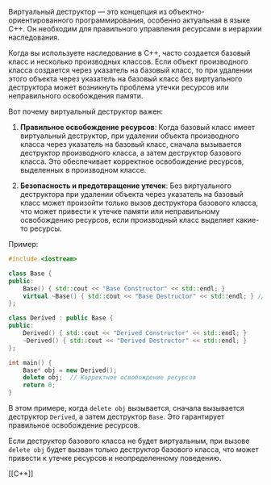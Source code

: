 Виртуальный деструктор — это концепция из объектно-ориентированного программирования, особенно актуальная в языке C++. Он необходим для правильного управления ресурсами в иерархии наследования.

Когда вы используете наследование в C++, часто создается базовый класс и несколько производных классов. Если объект производного класса создается через указатель на базовый класс, то при удалении этого объекта через указатель на базовый класс без виртуального деструктора может возникнуть проблема утечки ресурсов или неправильного освобождения памяти.

Вот почему виртуальный деструктор важен:

1. **Правильное освобождение ресурсов**: Когда базовый класс имеет виртуальный деструктор, при удалении объекта производного класса через указатель на базовый класс, сначала вызывается деструктор производного класса, а затем деструктор базового класса. Это обеспечивает корректное освобождение ресурсов, выделенных в производном классе.

2. **Безопасность и предотвращение утечек**: Без виртуального деструктора при удалении объекта через указатель на базовый класс может произойти только вызов деструктора базового класса, что может привести к утечке памяти или неправильному освобождению ресурсов, если производный класс выделяет какие-то ресурсы.

Пример:

```cpp
#include <iostream>

class Base {
public:
    Base() { std::cout << "Base Constructor" << std::endl; }
    virtual ~Base() { std::cout << "Base Destructor" << std::endl; } // Виртуальный деструктор
};

class Derived : public Base {
public:
    Derived() { std::cout << "Derived Constructor" << std::endl; }
    ~Derived() { std::cout << "Derived Destructor" << std::endl; }
};

int main() {
    Base* obj = new Derived();
    delete obj;  // Корректное освобождение ресурсов
    return 0;
}
```

В этом примере, когда `delete obj` вызывается, сначала вызывается деструктор `Derived`, а затем деструктор `Base`. Это гарантирует правильное освобождение ресурсов.

Если деструктор базового класса не будет виртуальным, при вызове `delete obj` будет вызван только деструктор базового класса, что может привести к утечке ресурсов и неопределенному поведению.

[[C++]]
